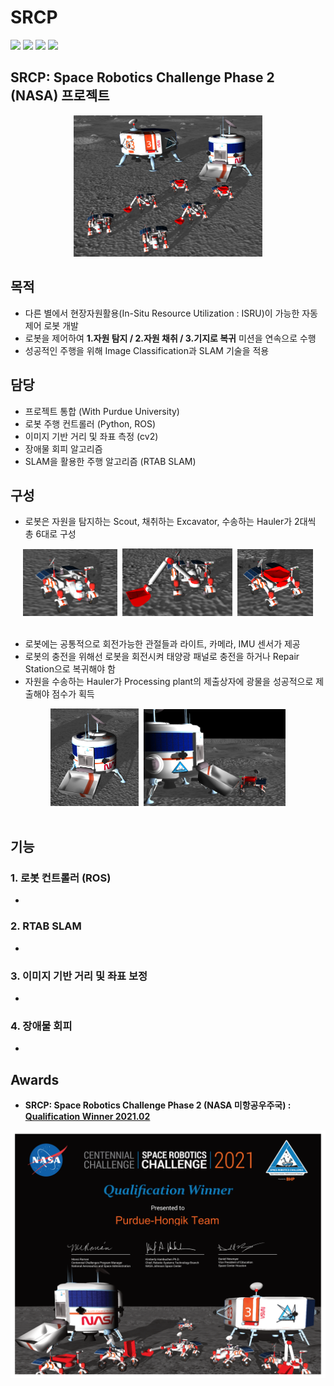 # SRCP
<div>
<img src="https://img.shields.io/badge/Python-3776AB?style=for-the-badge&logo=Python&logoColor=white"/>
<img src="https://img.shields.io/badge/OpenCV-5C3EE8?style=for-the-badge&logo=OpenCV&logoColor=white"/>
<img src="https://img.shields.io/badge/TensorFlow-FF6F00?style=for-the-badge&logo=TensorFlow&logoColor=white"/>

<a href="http://www.riss.kr/link?id=T15894033" target="_blank">
<img src="https://img.shields.io/badge/관련논문-FF0000?style=for-the-badge&logo=Apache&logoColor=white"/>
</a>
</div>

## SRCP: Space Robotics Challenge Phase 2 (NASA) 프로젝트

 <div align="center">
<img src="https://github.com/cjk09083/SRCP/blob/main/%EC%82%AC%EC%A7%84%26%EC%98%81%EC%83%81/0.%20Main.png" width="60%"/>
</div>
 

## 목적
- 다른 별에서 현장자원활용(In-Situ Resource Utilization : ISRU)이 가능한 자동 제어 로봇 개발
- 로봇을 제어하여 <b>1.자원 탐지 / 2.자원 채취 / 3.기지로 복귀</b> 미션을 연속으로 수행
- 성공적인 주행을 위해 Image Classification과 SLAM 기술을 적용

## 담당
- 프로젝트 통합 (With Purdue University)
- 로봇 주행 컨트롤러 (Python, ROS)
- 이미지 기반 거리 및 좌표 측정 (cv2)
- 장애물 회피 알고리즘
- SLAM을 활용한 주행 알고리즘 (RTAB SLAM)

## 구성
- 로봇은 자원을 탐지하는 Scout, 채취하는 Excavator, 수송하는 Hauler가 2대씩 총 6대로 구성
<div align="center">
<img src="https://github.com/cjk09083/SRCP/blob/main/사진%26영상/1.%20Scout.png" width="30%"/>&nbsp;
<img src="https://github.com/cjk09083/SRCP/blob/main/사진%26영상/2.%20Excavator.png" width="35%"/>&nbsp;
<img src="https://github.com/cjk09083/SRCP/blob/main/사진%26영상/3.%20Hauler.png" width="24%"/>
</div></br>
 
- 로봇에는 공통적으로 회전가능한 관절들과 라이트, 카메라, IMU 센서가 제공 
- 로봇의 충전을 위해선 로봇을 회전시켜 태양광 패널로 충전을 하거나 Repair Station으로 복귀해야 함
- 자원을 수송하는 Hauler가 Processing plant의 제출상자에 광물을 성공적으로 제출해야 점수가 획득
<div align="center">
<img src="https://github.com/cjk09083/SRCP/blob/main/사진%26영상/4.%20Processing%20plant.png" width="28%"/>&nbsp;
<img src="https://github.com/cjk09083/SRCP/blob/main/사진%26영상/4-2%20Plant%26Hauler.png" width="45%"/>
</div></br>
 
## 기능

### 1. 로봇 컨트롤러 (ROS)
-

### 2. RTAB SLAM
-

### 3. 이미지 기반 거리 및 좌표 보정
-

### 4. 장애물 회피
-




## Awards
- <b>SRCP: Space Robotics Challenge Phase 2 (NASA 미항공우주국) :	<a href="http://www.irobotnews.com/news/articleView.html?idxno=23801" target="_blank">Qualification Winner 2021.02 </a></b>


 <div align="center">
<img src="사진%26영상/Purdue-Hongik%20Team%20Qualifier%20Certificate.png" width="100%"/>
</div></br>
